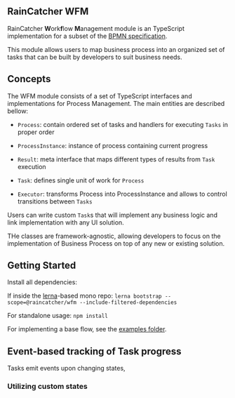 ## RainCatcher WFM

RainCatcher **W**ork**f**low **M**anagement module is an TypeScript implementation for a subset of the [BPMN specification](http://www.bpmn.org/).

This module allows users to map business process into an organized set of tasks that can be built by developers to suit business needs.

## Concepts

The WFM module consists of a set of TypeScript interfaces and implementations for Process Management. The main entities are described bellow:

* `Process`: contain ordered set of tasks and handlers for executing `Tasks` in proper order

* `ProcessInstance`: instance of process containing current progress

* `Result`: meta interface that maps different types of results from `Task` execution

* `Task`: defines single unit of work for `Process`

* `Executor`: transforms Process into ProcessInstance and allows to control transitions between `Tasks`

Users can write custom `Task`s that will implement any business logic and link implementation with any UI solution.

THe classes are framework-agnostic, allowing developers to focus on the implementation of Business Process on top of any new or existing solution.

## Getting Started

Install all dependencies:

If inside the [lerna](http://lernajs.io)-based mono repo: `lerna bootstrap --scope=@raincatcher/wfm --include-filtered-dependencies`

For standalone usage: `npm install`

For implementing a base flow, see the [examples folder](./examples/).


## Event-based tracking of Task progress

Tasks emit events upon changing states,

### Utilizing custom states
